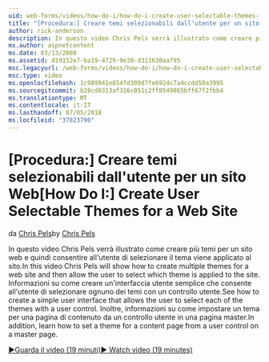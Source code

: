 ```yaml
---
uid: web-forms/videos/how-do-i/how-do-i-create-user-selectable-themes-for-a-web-site
title: "[Procedura:] Creare temi selezionabili dall'utente per un sito Web | Microsoft Docs"
author: rick-anderson
description: In questo video Chris Pels verrà illustrato come creare più temi per un sito web e quindi consentire all'utente di selezionare il tema viene applicato al sito. Vedere come...
ms.author: aspnetcontent
ms.date: 03/13/2008
ms.assetid: d19152e7-ba19-4729-9e30-d311630aaf95
msc.legacyurl: /web-forms/videos/how-do-i/how-do-i-create-user-selectable-themes-for-a-web-site
msc.type: video
ms.openlocfilehash: 1c989941e854fd309d7fe6924c7a4ccdd50a3995
ms.sourcegitcommit: b28cd0313af316c051c2ff8549865bff67f2fbb4
ms.translationtype: MT
ms.contentlocale: it-IT
ms.lasthandoff: 07/05/2018
ms.locfileid: "37823790"
---
```

<a name="how-do-i-create-user-selectable-themes-for-a-web-site"></a><span data-ttu-id="e3997-104">[Procedura:] Creare temi selezionabili dall'utente per un sito Web</span><span class="sxs-lookup"><span data-stu-id="e3997-104">[How Do I:] Create User Selectable Themes for a Web Site</span></span>
====================
<span data-ttu-id="e3997-105">da [Chris Pels](https://twitter.com/chrispels)</span><span class="sxs-lookup"><span data-stu-id="e3997-105">by [Chris Pels](https://twitter.com/chrispels)</span></span>

<span data-ttu-id="e3997-106">In questo video Chris Pels verrà illustrato come creare più temi per un sito web e quindi consentire all'utente di selezionare il tema viene applicato al sito.</span><span class="sxs-lookup"><span data-stu-id="e3997-106">In this video Chris Pels will show how to create multiple themes for a web site and then allow the user to select which theme is applied to the site.</span></span> <span data-ttu-id="e3997-107">Informazioni su come creare un'interfaccia utente semplice che consente all'utente di selezionare ognuno dei temi con un controllo utente.</span><span class="sxs-lookup"><span data-stu-id="e3997-107">See how to create a simple user interface that allows the user to select each of the themes with a user control.</span></span> <span data-ttu-id="e3997-108">Inoltre, informazioni su come impostare un tema per una pagina di contenuto da un controllo utente in una pagina master.</span><span class="sxs-lookup"><span data-stu-id="e3997-108">In addition, learn how to set a theme for a content page from a user control on a master page.</span></span>

[<span data-ttu-id="e3997-109">&#9654;Guarda il video (19 minuti)</span><span class="sxs-lookup"><span data-stu-id="e3997-109">&#9654; Watch video (19 minutes)</span></span>](https://channel9.msdn.com/Blogs/ASP-NET-Site-Videos/how-do-i-create-user-selectable-themes-for-a-web-site)
